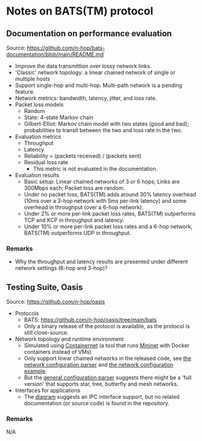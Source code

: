 # Notes on BATS(TM) protocol

## Documentation on performance evaluation

Source: https://github.com/n-hop/bats-documentation/blob/main/README.md

- Improve the data transmittion over lossy network links.
- 'Classic' network topology: a linear chained network of single or multiple hosts
- Support single-hop and multi-hop. Multi-path network is a pending feature.
- Network metrics: bandwidth, latency, jitter, and loss rate.
- Packet loss models
  - Random
  - State: 4-state Markov chain
  - Gilbert-Elliot: Markov chain model with two states (good and bad); probabilities to transit between the two and loss rate in the two.
- Evaluation metrics
  - Throughput
  - Latency
  - Reliability = (packets received) / (packets sent)
  - Residual loss rate
     - This metric is not evaluated in the documentation.
- Evaluation results
  - Basic setup: Linear chained networks of 3 or 6 hops; Links are 300Mbps each; Packet loss are random.
  - Under no packet loss, BATS(TM) adds around 30% latency overhead (10ms over a 3-hop network with 5ms per-link latency) and some overhead in throughput (over a 6-hop network).
  - Under 2% or more per-link packet loss rates, BATS(TM) outperforms TCP and KCP in throughput and latency.
  - Under 10% or more per-link packet loss rates and a 6-hop network, BATS(TM) outperforms UDP in throughput.

### Remarks

- Why the throughput and latency results are presented under different network settings (6-hop and 3-hop)?

## Testing Suite, Oasis

Source: https://github.com/n-hop/oasis

- Protocols
  - BATS: https://github.com/n-hop/oasis/tree/main/bats
  - Only a binary release of the protocol is available, as the protocol is still close-source.
- Network topology and runtime environment 
  - Simulated using [Containernet](https://containernet.github.io/) (a tool that runs [Mininet](https://mininet.org/) with Docker containers instead of VMs)
  - Only support linear chained networks in the released code, see [the network configuration parser](https://github.com/n-hop/oasis/blob/main/src/containernet/linear_topology.py) and [the network configuration example](https://github.com/n-hop/oasis/blob/main/src/config/predefined.topology.yaml).
  - But the [general configuration parser](https://github.com/n-hop/oasis/blob/808eff17a1074e9b4d57b90d5dd8c19cad4a25a3/src/containernet/config.py#L27) suggests there might be a 'full version' that supports star, tree, butterfly and mesh networks.
- Interfaces for applications
  - The [diagram](https://github.com/n-hop/oasis/blob/main/bats/imgs/arch.png) suggests an IPC interface support, but no related documentation (or source code) is found in the repository.

### Remarks

N/A
